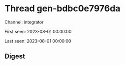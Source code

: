 # Thread gen-bdbc0e7976da
Channel: integrator

First seen: 2023-08-01 00:00:00

Last seen: 2023-08-01 00:00:00

## Digest


